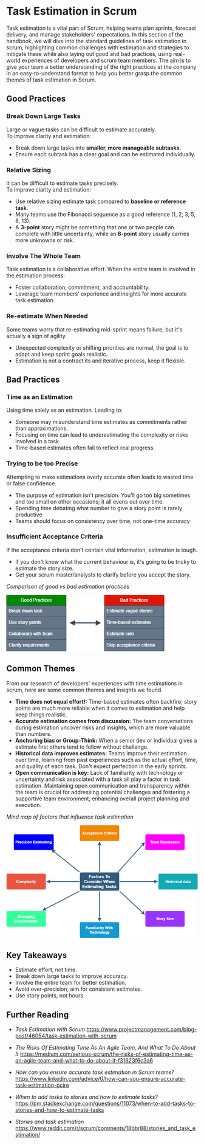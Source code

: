 # Task Estimation in Scrum

Task estimation is a vital part of Scrum, helping teams plan sprints, forecast delivery, and manage stakeholders' expectations. In this section of the handbook, we will dive into the standard guidelines of task estimation in scrum, highlighting common challenges with estimation and strategies to mitigate these while also laying out good and bad practices, using real-world experiences of developers and scrum team members. The aim is to give your team a better understanding of the right practices at the company in an easy-to-understand format to help you better grasp the common themes of task estimation in Scrum.

## Good Practices

### Break Down Large Tasks

Large or vague tasks can be difficult to estimate accurately.  
To improve clarity and estimation:

- Break down large tasks into **smaller, more manageable subtasks**.
- Ensure each subtask has a clear goal and can be estimated individually.

### Relative Sizing

It can be difficult to estimate tasks precisely.  
To improve clarity and estimation:

- Use relative sizing estimate task compared to **baseline or reference task**.
- Many teams use the Fibonacci sequence as a good reference (1, 2, 3, 5, 8, 13).
- A **3-point** story might be something that one or two people can complete with little uncertainty, while an **8-point** story usually carries more unknowns or risk.

### Involve The Whole Team

Task estimation is a collaborative effort.
When the entire team is involved in the estimation process:

- Foster collaboration, commitment, and accountability.
- Leverage team members' experience and insights for more accurate task estimation.

### Re-estimate When Needed

Some teams worry that re-estimating mid-sprint means failure, but it's actually a sign of agility. 

- Unexpected complexity or shifting priorities are normal, the goal is to adapt and keep sprint goals realistic.
- Estimation is not a contract its and iterative process, keep it flexible.

  
## Bad Practices

### Time as an Estimation

Using time solely as an estimation.
Leading to:

- Someone may misunderstand time estimates as commitments rather than approximations.
- Focusing on time can lead to underestimating the complexity or risks involved in a task.
- Time-based estimates often fail to reflect real progress.

### Trying to be too Precise

Attempting to make estimations overly accurate often leads to wasted time or false confidence. 

- The purpose of estimation isn't precision. You'll go too big sometimes and too small on other occasions; it all evens out over time.
- Spending time debating what number to give a story point is rarely productive
- Teams should focus on consistency over time, not one-time accuracy

### Insufficient Acceptance Criteria

If the acceptance criteria don't contain vital information, estimation is tough.

- If you don't know what the current behaviour is, it's going to be tricky to estimate the story size.
- Get your scrum master/analysts to clarify before you accept the story.

*Comparison of good vs bad estimation practices*

<img src="images/task-estimation.drawio.png"/>

## Common Themes

From our research of developers' experiences with time estimations in scrum, here are some common themes and insights we found.

- **Time does not equal effort!:** Time-based estimates often backfire; story points are much more reliable when it comes to estimation and help keep things realistic.
- **Accurate estimation comes from discussion:** The team conversations during estimation uncover risks and insights, which are more valuable than numbers.
- **Anchoring bias or Group-Think:** When a senior dev or individual gives a estimate first others tend to follow without challenge.
- **Historical data improves estimates:** Teams improve their estimation over time, learning from past experiences such as the actual effort, time, and quality of each task. Don't expect perfection in the early sprints.
- **Open communication is key:** Lack of familiarity with technology or uncertainty and risk associated with a task all play a factor in task estimation. Maintaining open communication and transparency within the team is crucial for addressing potential challenges and fostering a supportive team environment, enhancing overall project planning and execution.
  
*Mind map of factors that influence task estimation*

<img src="images/task-estimation-mind-map.drawio.png"/>

## Key Takeaways

- Estimate effort, not time.
- Break down large tasks to improve accuracy.
- Involve the entire team for better estimation.
- Avoid over-precision, aim for consistent estimates.
- Use story points, not hours.

## Further Reading 

- *Task Estimation with Scrum* https://www.projectmanagement.com/blog-post/46054/task-estimation-with-scrum

- *The Risks Of Estimating Time As An Agile Team, And What To Do About It* https://medium.com/serious-scrum/the-risks-of-estimating-time-as-an-agile-team-and-what-to-do-about-it-f31623f6c3a6

- *How can you ensure accurate task estimation in Scrum teams?* https://www.linkedin.com/advice/0/how-can-you-ensure-accurate-task-estimation-pcire

- *When to add tasks to stories and how to estimate tasks?* https://pm.stackexchange.com/questions/11073/when-to-add-tasks-to-stories-and-how-to-estimate-tasks

- *Stories and task estimation* https://www.reddit.com/r/scrum/comments/18bbr88/stories_and_task_estimation/

